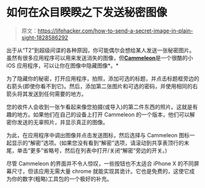 # 如何在众目睽睽之下发送秘密图像

> 原文：<https://lifehacker.com/how-to-send-a-secret-image-in-plain-sight-1828586292>

出于从“T2”到超级间谍的各种原因，你可能偶尔会想给某人发送一张秘密图片。虽然有很多应用程序可以用来发送消失的图像，但[**Cammeleon**](https://itunes.apple.com/app/id1399892809)是一个很酷的小 iOS 应用程序，可以让你在图像中隐藏图像*。*



为了隐藏你的秘密，打开应用程序，拍照，添加可选的标题，并点击标题框旁边的右箭头(即使你看不到它)。然后，添加第二张图片和可选的密码，并使用相同的右箭头将其发送到任何需要的地方。

您的收件人会收到一张乍看起来像您拍摄(或导入)的第二件东西的照片。这就是有趣的地方。如果他们在自己的设备上打开 Cammeleon 的一个版本，他们可以解密你发送的无辜照片，并显示真正的图像。

为此，在应用程序中调出图像并点击发送图标，然后选择与 Cammeleon 图标一起显示的“解密”选项。(如果您没有看到“解密”选项，请滚动到共享表顶行的末尾，单击“更多”省略号，然后在列表中打开/关闭“解密”旁边的开关。)

尽管 Cammeleon 的界面并不令人惊叹，一些按钮也不太适合 iPhone X 的不同屏幕尺寸，但该应用无需大量 chrome 就能实现其诡计。它也是免费的，这使它成为你的数字(粗略)工具包的一个极好的补充。